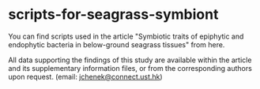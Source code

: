 # scripts-for-seagrass-symbiont
You can find scripts used in the article "Symbiotic traits of epiphytic and endophytic bacteria in below-ground seagrass tissues" from here.

All data supporting the findings of this study are available within the article and its supplementary information files, or from the corresponding authors upon request. (email: jchenek@connect.ust.hk)
